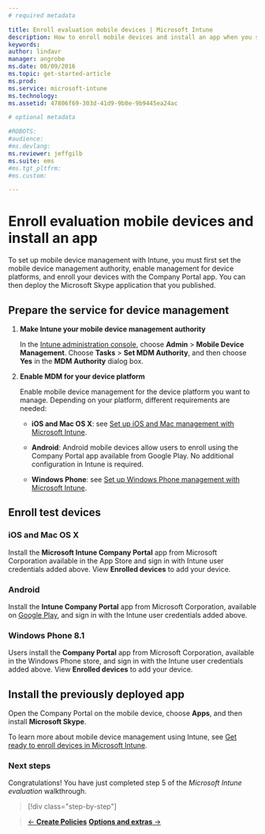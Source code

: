 ```yaml
---
# required metadata

title: Enroll evaluation mobile devices | Microsoft Intune
description: How to enroll mobile devices and install an app when you sign up for a free, 30-day evaluation of Intune
keywords:
author: lindavr
manager: angrobe
ms.date: 08/09/2016
ms.topic: get-started-article
ms.prod:
ms.service: microsoft-intune
ms.technology:
ms.assetid: 47806f69-303d-41d9-9b0e-9b9445ea24ac

# optional metadata

#ROBOTS:
#audience:
#ms.devlang:
ms.reviewer: jeffgilb
ms.suite: ems
#ms.tgt_pltfrm:
#ms.custom:

---
```


# Enroll evaluation mobile devices and install an app
To set up mobile device management with Intune, you must  first set the mobile device management authority,  enable management for device platforms, and enroll your devices with the Company Portal app. You can then deploy the Microsoft Skype application that you published.

## Prepare the service for device management

1.  **Make Intune your mobile device management authority**

    In the [Intune administration console](https://manage.microsoft.com/), choose **Admin** &gt; **Mobile Device Management**. Choose **Tasks** > **Set MDM Authority**, and then choose **Yes** in the **MDM Authority** dialog box.

2.  **Enable MDM for your device platform**

    Enable mobile device management for the device platform you want to manage. Depending on your platform, different requirements are needed:

    -   **iOS and Mac OS X**: see [Set up iOS and Mac management with Microsoft Intune](/Intune/Deploy-Use/set-up-ios-and-mac-management-with-microsoft-intune).

    -   **Android**: Android mobile devices allow users to enroll using the Company Portal app available from Google Play. No additional configuration in Intune is required.

    -   **Windows Phone**: see [Set up Windows Phone management with Microsoft Intune](/Intune/Deploy-Use/set-up-windows-phone-management-with-microsoft-intune).

## Enroll test devices

### iOS and Mac OS X
Install the **Microsoft Intune Company Portal** app from Microsoft Corporation available in the App Store and sign in with Intune user credentials added above. View **Enrolled devices** to add your device.

### Android
Install the **Intune Company Portal** app from Microsoft Corporation, available on [Google Play](http://go.microsoft.com/fwlink/p/?LinkId=386612), and sign in with the Intune user credentials added above.

### Windows Phone 8.1
Users install the **Company Portal** app from Microsoft Corporation, available in the Windows Phone store, and sign in with the Intune user credentials added above.  View **Enrolled devices** to add your device.

## Install the previously deployed app
Open the Company Portal on the mobile device, choose **Apps**, and then install **Microsoft Skype**.

To learn more about mobile device management using Intune, see [Get ready to enroll devices in Microsoft Intune](/Intune/deploy-use/prerequisites-for-enrollment).

### Next steps
Congratulations! You have just completed step 5 of the *Microsoft Intune evaluation* walkthrough.

>[!div class="step-by-step"]

>[&larr; **Create Policies**](.\get-started-with-a-30-day-trial-of-microsoft-intune-step-4.md)     [**Options and extras** &rarr;](.\get-started-with-a-30-day-trial-of-microsoft-intune-step-6.md)  

